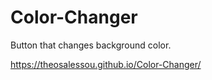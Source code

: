 # Color-Changer
 Button that changes background color.

https://theosalessou.github.io/Color-Changer/
